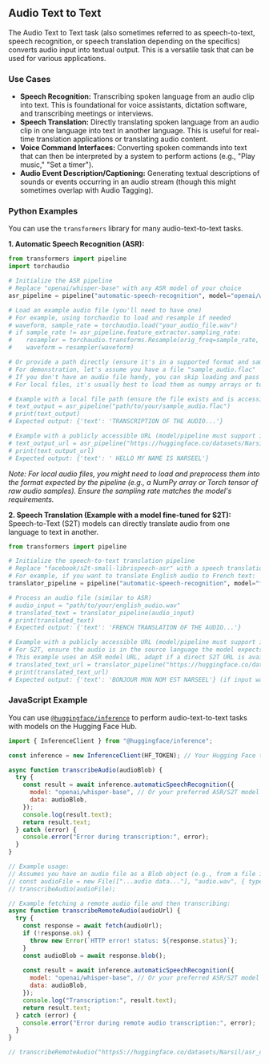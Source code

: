 ## Audio Text to Text

The Audio Text to Text task (also sometimes referred to as speech-to-text, speech recognition, or speech translation depending on the specifics) converts audio input into textual output. This is a versatile task that can be used for various applications.

### Use Cases

*   **Speech Recognition:** Transcribing spoken language from an audio clip into text. This is foundational for voice assistants, dictation software, and transcribing meetings or interviews.
*   **Speech Translation:** Directly translating spoken language from an audio clip in one language into text in another language. This is useful for real-time translation applications or translating audio content.
*   **Voice Command Interfaces:** Converting spoken commands into text that can then be interpreted by a system to perform actions (e.g., "Play music," "Set a timer").
*   **Audio Event Description/Captioning:** Generating textual descriptions of sounds or events occurring in an audio stream (though this might sometimes overlap with Audio Tagging).

### Python Examples

You can use the `transformers` library for many audio-text-to-text tasks.

**1. Automatic Speech Recognition (ASR):**

```python
from transformers import pipeline
import torchaudio

# Initialize the ASR pipeline
# Replace "openai/whisper-base" with any ASR model of your choice
asr_pipeline = pipeline("automatic-speech-recognition", model="openai/whisper-base")

# Load an example audio file (you'll need to have one)
# For example, using torchaudio to load and resample if needed
# waveform, sample_rate = torchaudio.load("your_audio_file.wav")
# if sample_rate != asr_pipeline.feature_extractor.sampling_rate:
#    resampler = torchaudio.transforms.Resample(orig_freq=sample_rate, new_freq=asr_pipeline.feature_extractor.sampling_rate)
#    waveform = resampler(waveform)

# Or provide a path directly (ensure it's in a supported format and sample rate)
# For demonstration, let's assume you have a file "sample_audio.flac"
# If you don't have an audio file handy, you can skip loading and pass dummy data or a public URL if the model supports it.
# For local files, it's usually best to load them as numpy arrays or torch tensors.

# Example with a local file path (ensure the file exists and is accessible)
# text_output = asr_pipeline("path/to/your/sample_audio.flac")
# print(text_output)
# Expected output: {'text': 'TRANSCRIPTION OF THE AUDIO...'}

# Example with a publicly accessible URL (model/pipeline must support it)
# text_output_url = asr_pipeline("https://huggingface.co/datasets/Narsil/asr_dummy/resolve/main/1.flac")
# print(text_output_url)
# Expected output: {'text': ' HELLO MY NAME IS NARSEEL'}
```
*Note: For local audio files, you might need to load and preprocess them into the format expected by the pipeline (e.g., a NumPy array or Torch tensor of raw audio samples). Ensure the sampling rate matches the model's requirements.*

**2. Speech Translation (Example with a model fine-tuned for S2T):**
Speech-to-Text (S2T) models can directly translate audio from one language to text in another.

```python
from transformers import pipeline

# Initialize the speech-to-text translation pipeline
# Replace "facebook/s2t-small-librispeech-asr" with a speech translation model
# For example, if you want to translate English audio to French text:
translator_pipeline = pipeline("automatic-speech-recognition", model="facebook/s2t-small-en-fr-st") # Example model

# Process an audio file (similar to ASR)
# audio_input = "path/to/your/english_audio.wav"
# translated_text = translator_pipeline(audio_input)
# print(translated_text)
# Expected output: {'text': 'FRENCH TRANSLATION OF THE AUDIO...'}

# Example with a publicly accessible URL (model/pipeline must support it)
# For S2T, ensure the audio is in the source language the model expects.
# This example uses an ASR model URL, adapt if a direct S2T URL is available.
# translated_text_url = translator_pipeline("https://huggingface.co/datasets/Narsil/asr_dummy/resolve/main/1.flac") # Assuming English audio
# print(translated_text_url)
# Expected output: {'text': 'BONJOUR MON NOM EST NARSEEL'} (if input was "Hello my name is Narsil")
```

### JavaScript Example

You can use [`@huggingface/inference`](https://github.com/huggingface/huggingface.js) to perform audio-text-to-text tasks with models on the Hugging Face Hub.

```javascript
import { InferenceClient } from "@huggingface/inference";

const inference = new InferenceClient(HF_TOKEN); // Your Hugging Face token

async function transcribeAudio(audioBlob) {
  try {
    const result = await inference.automaticSpeechRecognition({
      model: "openai/whisper-base", // Or your preferred ASR/S2T model
      data: audioBlob,
    });
    console.log(result.text);
    return result.text;
  } catch (error) {
    console.error("Error during transcription:", error);
  }
}

// Example usage:
// Assumes you have an audio file as a Blob object (e.g., from a file input)
// const audioFile = new File(["...audio data..."], "audio.wav", { type: "audio/wav" });
// transcribeAudio(audioFile);

// Example fetching a remote audio file and then transcribing:
async function transcribeRemoteAudio(audioUrl) {
  try {
    const response = await fetch(audioUrl);
    if (!response.ok) {
      throw new Error(`HTTP error! status: ${response.status}`);
    }
    const audioBlob = await response.blob();
    
    const result = await inference.automaticSpeechRecognition({
      model: "openai/whisper-base", // Or your preferred ASR/S2T model
      data: audioBlob,
    });
    console.log("Transcription:", result.text);
    return result.text;
  } catch (error) {
    console.error("Error during remote audio transcription:", error);
  }
}

// transcribeRemoteAudio("httpsS://huggingface.co/datasets/Narsil/asr_dummy/resolve/main/1.flac");
```
